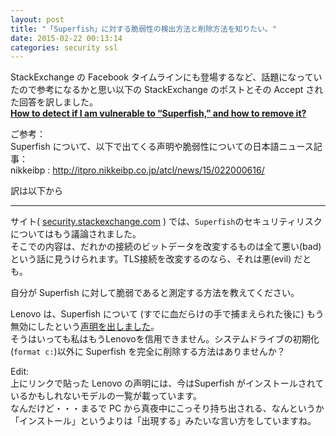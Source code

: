 ```yaml
---
layout: post
title: "「Superfish」に対する脆弱性の検出方法と削除方法を知りたい。"
date: 2015-02-22 00:13:14
categories: security ssl
---
```

<p>StackExchange の Facebook タイムラインにも登場するなど、話題になっていたので参考になるかと思い以下の StackExchange のポストとその Accept された回答を訳しました。<br>
<a href="https://security.stackexchange.com/questions/82056/how-to-detect-if-i-am-vulnerable-to-superfish-and-how-to-remove-it?utm_medium=social&amp;utm_campaign=security-promo&amp;utm_source=facebook.com"><strong>How to detect if I am vulnerable to “Superfish,” and how to remove it?</strong></a></p>

<p>ご参考：<br>
  Superfish について、以下で出てくる声明や脆弱性についての日本語ニュース記事：<br>
  nikkeibp : <a href="http://itpro.nikkeibp.co.jp/atcl/news/15/022000616/" rel="nofollow noreferrer">http://itpro.nikkeibp.co.jp/atcl/news/15/022000616/</a></p>

<p>訳は以下から</p>

<hr>

<p>サイト( <a href="https://security.stackexchange.com/questions/82035/what-security-risks-are-posed-by-software-vendors-deploying-ssl-intercepting-pro">security.stackexchange.com</a> ) では、<code>Superfish</code>のセキュリティリスクについてはもう議論されました。<br>
そこでの内容は、だれかの接続のビットデータを改変するものは全て悪い(bad) という話に見うけられます。TLS接続を改変するのなら、それは悪(evil) だとも。</p>

<p>自分が Superfish に対して脆弱であると測定する方法を教えてください。</p>

<p>Lenovo は、Superfish について (すでに血だらけの手で捕まえられた後に) もう無効にしたという<a href="http://news.lenovo.com/article_display.cfm?article_id=1929&amp;cid=ww:social:147924660:147924659:TWITTER:lenovo:*%20Customer%20Service%20and%20Support&amp;linkId=12450493" rel="nofollow noreferrer">声明を出しました</a>。<br>
そうはいっても私はもうLenovoを信用できません。システムドライブの初期化(<code>format c:</code>)以外に Superfish を完全に削除する方法はありませんか？</p>

<p>Edit: <br>
上にリンクで貼った Lenovo の声明には、今はSuperfish がインストールされているかもしれないモデルの一覧が載っています。<br>
なんだけど・・・まるで PC から真夜中にこっそり持ち出される、なんというか「インストール」というよりは「出現する」みたいな言い方をしていますね。</p>
